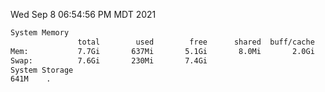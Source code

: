 Wed Sep  8 06:54:56 PM MDT 2021
```bash
System Memory
               total        used        free      shared  buff/cache   available
Mem:           7.7Gi       637Mi       5.1Gi       8.0Mi       2.0Gi       6.7Gi
Swap:          7.6Gi       230Mi       7.4Gi
System Storage
641M	.
```
